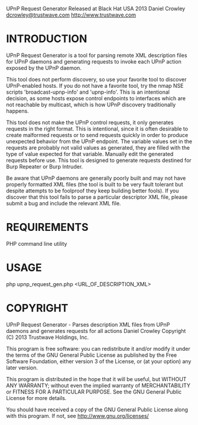 UPnP Request Generator
Released at Black Hat USA 2013
Daniel Crowley <dcrowley@trustwave.com>
http://www.trustwave.com

INTRODUCTION
============

UPnP Request Generator is a tool for parsing remote XML description
files for UPnP daemons and generating requests to invoke each UPnP
action exposed by the UPnP daemon.

This tool does not perform discovery, so use your favorite tool to
discover UPnP-enabled hosts. If you do not have a favorite tool, try
the nmap NSE scripts 'broadcast-upnp-info' and 'upnp-info'. This is
an intentional decision, as some hosts expose control endpoints to
interfaces which are not reachable by multicast, which is how UPnP
discovery traditionally happens.

This tool does not make the UPnP control requests, it only generates
requests in the right format. This is intentional, since it is often
desirable to create malformed requests or to send requests quickly
in order to produce unexpected behavior from the UPnP endpoint. The
variable values set in the requests are probably not valid values as
generated, they are filled with the type of value expected for that
variable. Manually edit the generated requests before use. This tool
is designed to generate requests destined for Burp Repeater or Burp
Intruder.

Be aware that UPnP daemons are generally poorly built and may not
have properly formatted XML files (the tool is built to be very fault
tolerant but despite attempts to be foolproof they keep building
better fools). If you discover that this tool fails to parse a
particular descriptor XML file, please submit a bug and include the
relevant XML file.
 
REQUIREMENTS
============

PHP command line utility

USAGE
=====

php upnp_request_gen.php <URL_OF_DESCRIPTION_XML>

COPYRIGHT
=========

UPnP Request Generator - Parses description XML files from UPnP daemons and generates requests for all actions
Daniel Crowley
Copyright (C) 2013 Trustwave Holdings, Inc.
 
This program is free software: you can redistribute it and/or modify
it under the terms of the GNU General Public License as published by
the Free Software Foundation, either version 3 of the License, or
(at your option) any later version.

This program is distributed in the hope that it will be useful,
but WITHOUT ANY WARRANTY; without even the implied warranty of
MERCHANTABILITY or FITNESS FOR A PARTICULAR PURPOSE.  See the
GNU General Public License for more details.
 
You should have received a copy of the GNU General Public License
along with this program.  If not, see <http://www.gnu.org/licenses/>
